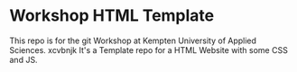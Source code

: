 # Workshop HTML Template
This repo is for the git Workshop at Kempten University of Applied Sciences. xcvbnjk
It's a Template repo for a HTML Website with some CSS and JS.
